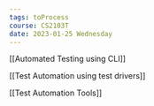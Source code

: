 ```yaml
---
tags: toProcess
course: CS2103T
date: 2023-01-25 Wednesday
---
```


[[Automated Testing using CLI]]

[[Test Automation using test drivers]]

[[Test Automation Tools]]



